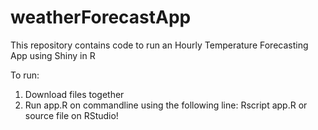 # weatherForecastApp
This repository contains code to run an Hourly Temperature Forecasting App using Shiny in R

To run: 
1. Download files together
2. Run app.R on commandline using the following line: Rscript app.R or source file on RStudio!


